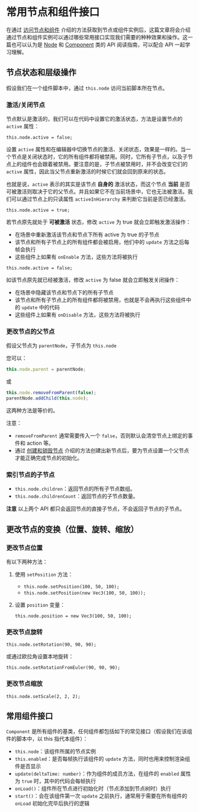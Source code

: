 # 常用节点和组件接口

在通过 [访问节点和组件](access-node-component.md) 介绍的方法获取到节点或组件实例后，这篇文章将会介绍通过节点和组件实例可以通过哪些常用接口实现我们需要的种种效果和操作。这一篇也可以认为是 [Node](../../../api/zh/classes/Node.html) 和 [Component](../../../api/zh/classes/Component.html) 类的 API 阅读指南，可以配合 API 一起学习理解。

## 节点状态和层级操作

假设我们在一个组件脚本中，通过 `this.node` 访问当前脚本所在节点。

### 激活/关闭节点

节点默认是激活的，我们可以在代码中设置它的激活状态，方法是设置节点的 `active` 属性：

`this.node.active = false;`

设置 `active` 属性和在编辑器中切换节点的激活、关闭状态，效果是一样的。当一个节点是关闭状态时，它的所有组件都将被禁用。同时，它所有子节点，以及子节点上的组件也会跟着被禁用。要注意的是，子节点被禁用时，并不会改变它们的 `active` 属性，因此当父节点重新激活的时候它们就会回到原来的状态。

也就是说，`active` 表示的其实是该节点 **自身的** 激活状态，而这个节点 **当前** 是否可被激活则取决于它的父节点。并且如果它不在当前场景中，它也无法被激活。我们可以通过节点上的只读属性 `activeInHierarchy` 来判断它当前是否已经激活。

`this.node.active = true;`

若节点原先就处于 **可被激活** 状态，修改 `active` 为 true 就会立即触发激活操作：

- 在场景中重新激活该节点和节点下所有 active 为 true 的子节点
- 该节点和所有子节点上的所有组件都会被启用，他们中的 `update` 方法之后每帧会执行
- 这些组件上如果有 `onEnable` 方法，这些方法将被执行

`this.node.active = false;`

如该节点原先就已经被激活，修改 `active` 为 false 就会立即触发关闭操作：

- 在场景中隐藏该节点和节点下的所有子节点
- 该节点和所有子节点上的所有组件都将被禁用，也就是不会再执行这些组件中的 `update` 中的代码
- 这些组件上如果有 `onDisable` 方法，这些方法将被执行

### 更改节点的父节点

假设父节点为 `parentNode`，子节点为 `this.node`

您可以：

```ts
this.node.parent = parentNode;
```

或

```ts
this.node.removeFromParent(false);
parentNode.addChild(this.node);
```

这两种方法是等价的。

注意：
 - `removeFromParent` 通常需要传入一个 `false`，否则默认会清空节点上绑定的事件和 action 等。
 - 通过 [创建和销毁节点](create-destroy.md) 介绍的方法创建出新节点后，要为节点设置一个父节点才能正确完成节点的初始化。

### 索引节点的子节点

- `this.node.children`：返回节点的所有子节点数组。
- `this.node.childrenCount`：返回节点的子节点数量。

**注意** 以上两个 API 都只会返回节点的直接子节点，不会返回子节点的子节点。

## 更改节点的变换（位置、旋转、缩放）

### 更改节点位置

有以下两种方法：

1. 使用 `setPosition` 方法：

    - `this.node.setPosition(100, 50, 100);`
    - `this.node.setPosition(new Vec3(100, 50, 100));`

2. 设置 `position` 变量：

    `this.node.position = new Vec3(100, 50, 100);`

### 更改节点旋转

`this.node.setRotation(90, 90, 90);`

或通过欧拉角设置本地旋转：

`this.node.setRotationFromEuler(90, 90, 90);`

### 更改节点缩放

`this.node.setScale(2, 2, 2);`

## 常用组件接口

`Component` 是所有组件的基类，任何组件都包括如下的常见接口（假设我们在该组件的脚本中，以 this 指代本组件）：

- `this.node`：该组件所属的节点实例
- `this.enabled`：是否每帧执行该组件的 `update` 方法，同时也用来控制渲染组件是否显示
- `update(deltaTime: number)`：作为组件的成员方法，在组件的 `enabled` 属性为 `true` 时，其中的代码会每帧执行
- `onLoad()`：组件所在节点进行初始化时（节点添加到节点树时）执行
- `start()`：会在该组件第一次 `update` 之前执行，通常用于需要在所有组件的 `onLoad` 初始化完毕后执行的逻辑
